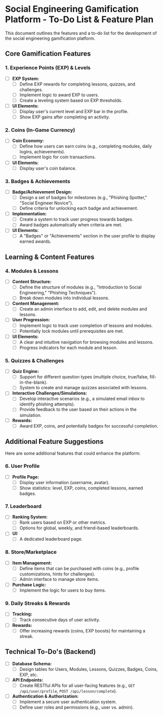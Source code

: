 # Social Engineering Gamification Platform - To-Do List & Feature Plan

This document outlines the features and a to-do list for the development of the social engineering gamification platform.

## Core Gamification Features

### 1. Experience Points (EXP) & Levels
- [ ] **EXP System:**
    - [ ] Define EXP rewards for completing lessons, quizzes, and challenges.
    - [ ] Implement logic to award EXP to users.
    - [ ] Create a leveling system based on EXP thresholds.
- [ ] **UI Elements:**
    - [ ] Display user's current level and EXP bar in the profile.
    - [ ] Show EXP gains after completing an activity.

### 2. Coins (In-Game Currency)
- [ ] **Coin Economy:**
    - [ ] Define how users can earn coins (e.g., completing modules, daily logins, achievements).
    - [ ] Implement logic for coin transactions.
- [ ] **UI Elements:**
    - [ ] Display user's coin balance.

### 3. Badges & Achievements
- [ ] **Badge/Achievement Design:**
    - [ ] Design a set of badges for milestones (e.g., "Phishing Spotter," "Social Engineer Novice").
    - [ ] Define criteria for unlocking each badge and achievement.
- [ ] **Implementation:**
    - [ ] Create a system to track user progress towards badges.
    - [ ] Award badges automatically when criteria are met.
- [ ] **UI Elements:**
    - [ ] A "Badges" or "Achievements" section in the user profile to display earned awards.

## Learning & Content Features

### 4. Modules & Lessons
- [ ] **Content Structure:**
    - [ ] Define the structure of modules (e.g., "Introduction to Social Engineering," "Phishing Techniques").
    - [ ] Break down modules into individual lessons.
- [ ] **Content Management:**
    - [ ] Create an admin interface to add, edit, and delete modules and lessons.
- [ ] **User Progression:**
    - [ ] Implement logic to track user completion of lessons and modules.
    - [ ] Potentially lock modules until prerequisites are met.
- [ ] **UI Elements:**
    - [ ] A clear and intuitive navigation for browsing modules and lessons.
    - [ ] Progress indicators for each module and lesson.

### 5. Quizzes & Challenges
- [ ] **Quiz Engine:**
    - [ ] Support for different question types (multiple choice, true/false, fill-in-the-blank).
    - [ ] System to create and manage quizzes associated with lessons.
- [ ] **Interactive Challenges/Simulations:**
    - [ ] Develop interactive scenarios (e.g., a simulated email inbox to identify phishing attempts).
    - [ ] Provide feedback to the user based on their actions in the simulation.
- [ ] **Rewards:**
    - [ ] Award EXP, coins, and potentially badges for successful completion.

## Additional Feature Suggestions

Here are some additional features that could enhance the platform:

### 6. User Profile
- [ ] **Profile Page:**
    - [ ] Display user information (username, avatar).
    - [ ] Show statistics: level, EXP, coins, completed lessons, earned badges.

### 7. Leaderboard
- [ ] **Ranking System:**
    - [ ] Rank users based on EXP or other metrics.
    - [ ] Options for global, weekly, and friend-based leaderboards.
- [ ] **UI:**
    - [ ] A dedicated leaderboard page.

### 8. Store/Marketplace
- [ ] **Item Management:**
    - [ ] Define items that can be purchased with coins (e.g., profile customizations, hints for challenges).
    - [ ] Admin interface to manage store items.
- [ ] **Purchase Logic:**
    - [ ] Implement the logic for users to buy items.

### 9. Daily Streaks & Rewards
- [ ] **Tracking:**
    - [ ] Track consecutive days of user activity.
- [ ] **Rewards:**
    - [ ] Offer increasing rewards (coins, EXP boosts) for maintaining a streak.

## Technical To-Do's (Backend)

- [ ] **Database Schema:**
    - [ ] Design tables for Users, Modules, Lessons, Quizzes, Badges, Coins, EXP, etc.
- [ ] **API Endpoints:**
    - [ ] Create RESTful APIs for all user-facing features (e.g., `GET /api/user/profile`, `POST /api/lesson/complete`).
- [ ] **Authentication & Authorization:**
    - [ ] Implement a secure user authentication system.
    - [ ] Define user roles and permissions (e.g., user vs. admin).

